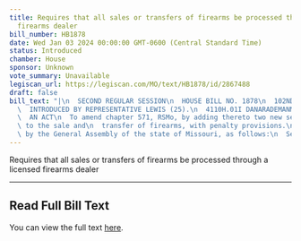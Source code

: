 ```yaml
---
title: Requires that all sales or transfers of firearms be processed through a licensed
  firearms dealer
bill_number: HB1878
date: Wed Jan 03 2024 00:00:00 GMT-0600 (Central Standard Time)
status: Introduced
chamber: House
sponsor: Unknown
vote_summary: Unavailable
legiscan_url: https://legiscan.com/MO/text/HB1878/id/2867488
draft: false
bill_text: "|\n  SECOND REGULAR SESSION\n  HOUSE BILL NO. 1878\n  102ND GENERAL ASSEMBLY\n\
  \  INTRODUCED BY REPRESENTATIVE LEWIS (25).\n  4110H.01I DANARADEMANMILLER,ChiefClerk\n\
  \  AN ACT\n  To amend chapter 571, RSMo, by adding thereto two new sections relating\
  \ to the sale and\n  transfer of firearms, with penalty provisions.\n  Be it enacted\
  \ by the General Assembly of the state of Missouri, as follows:\n  SectionA. Chapter571,RSMo,isamendedbyaddingtheretotwonewsections,tobe"
---
```

Requires that all sales or transfers of firearms be processed through a licensed firearms dealer

---

## Read Full Bill Text

You can view the full text [here](https://legiscan.com/MO/text/HB1878/id/2867488).
